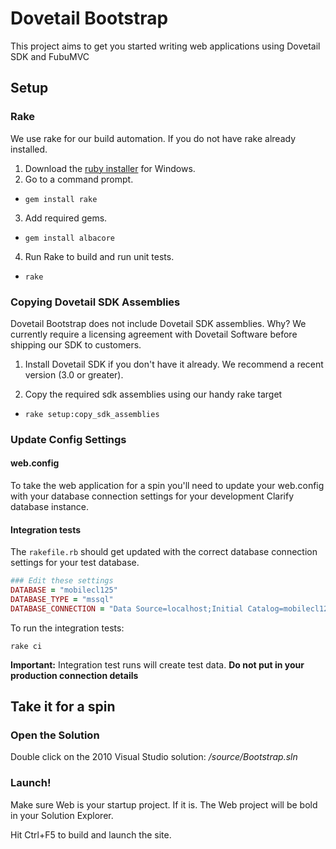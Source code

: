 Dovetail Bootstrap
==================

This project aims to get you started writing web applications using Dovetail SDK and FubuMVC

Setup
-----

### Rake

We use rake for our build automation. If you do not have rake already installed. 

1. Download the [ruby installer](http://rubyinstaller.org/downloads/ "I recommend 1.9.3") for Windows.
2. Go to a command prompt.
 * ```gem install rake```

3. Add required gems.
 * ```gem install albacore```

4. Run Rake to build and run unit tests.
 * ```rake```

### Copying Dovetail SDK Assemblies

Dovetail Bootstrap does not include Dovetail SDK assemblies. Why? We currently require a licensing agreement with Dovetail Software before shipping our SDK to customers. 
 
1. Install Dovetail SDK if you don't have it already. We recommend a recent version (3.0 or greater).

2. Copy the required sdk assemblies using our handy rake target 
 * ```rake setup:copy_sdk_assemblies```

### Update Config Settings

#### web.config 

To take the web application for a spin you'll need to update your web.config with your database connection settings for your development Clarify database instance. 

#### Integration tests

The ```rakefile.rb``` should get updated with the correct database connection settings for your test database. 

```rb
### Edit these settings 
DATABASE = "mobilecl125"
DATABASE_TYPE = "mssql"
DATABASE_CONNECTION = "Data Source=localhost;Initial Catalog=mobilecl125;User Id=sa;Password=sa"
```

To run the integration tests:

```rake ci```

**Important:** Integration test runs will create test data. **Do not put in your production connection details**

Take it for a spin
------------------

### Open the Solution

Double click on the 2010 Visual Studio solution: _/source/Bootstrap.sln_

### Launch!

Make sure Web is your startup project. If it is. The Web project will be bold in your Solution Explorer.

Hit Ctrl+F5 to build and launch the site.
